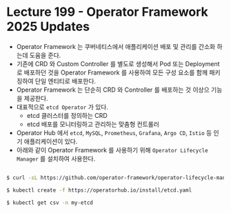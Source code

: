 # Lecture 199 - Operator Framework 2025 Updates

- Operator Framework 는 쿠버네티스에서 애플리케이션 배포 및 관리를 간소화 하는데 도움을 준다.
- 기존에 CRD 와 Custom Controller 를 별도로 생성해서 Pod 또는 Deployment 로 배포하던 것을 Operator Framework 를 사용하여 모든 구성 요소를 함께 패키징하여 단일 엔티티로 배포한다.
- Operator Framework 는 단순히 CRD 와 Controller 를 배포하는 것 이상으 기능을 제공한다.
- 대표적으로 `etcd Operator` 가 있다.
    - etcd 클러스터를 정의하는 CRD
    - etcd 배포를 모니터링하고 관리하는 맞춤형 컨트롤러
- Operator Hub 에서 `etcd`, `MySQL`, `Prometheus`, `Grafana`, `Argo CD`, `Istio` 등 인기 애플리케이션이 있다.
- 아래와 같이 Operator Framework 를 사용하기 위해 `Operator Lifecycle Manager` 를 설치하여 사용한다.

```bash

$ curl -sL https://github.com/operator-framework/operator-lifecycle-manager/releases/download/v0.19.1/install.sh | bash -s v0.19.1

$ kubectl create -f https://operatorhub.io/install/etcd.yaml

$ kubectl get csv -n my-etcd
```
